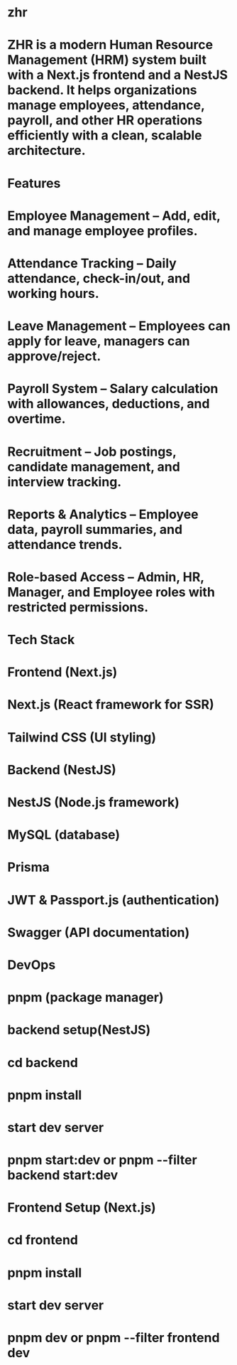 # zhr

# ZHR is a modern Human Resource Management (HRM) system built with a Next.js frontend and a NestJS backend. It helps organizations manage employees, attendance, payroll, and other HR operations efficiently with a clean, scalable architecture.



#  Features

# Employee Management – Add, edit, and manage employee profiles.

# Attendance Tracking – Daily attendance, check-in/out, and working hours.

# Leave Management – Employees can apply for leave, managers can approve/reject.

# Payroll System – Salary calculation with allowances, deductions, and overtime.

# Recruitment – Job postings, candidate management, and interview tracking.

# Reports & Analytics – Employee data, payroll summaries, and attendance trends.

# Role-based Access – Admin, HR, Manager, and Employee roles with restricted permissions.



# Tech Stack

# Frontend (Next.js)

# Next.js (React framework for SSR)

# Tailwind CSS (UI styling)




# Backend (NestJS)

# NestJS (Node.js framework)

# MySQL (database)

# Prisma 

# JWT & Passport.js (authentication)

# Swagger (API documentation)

# DevOps

# pnpm (package manager)




# backend setup(NestJS)

# cd backend
# pnpm install

# start dev server
# pnpm start:dev  or  pnpm --filter backend start:dev




# Frontend Setup (Next.js)

# cd frontend
# pnpm install

# start dev server
# pnpm dev  or pnpm --filter frontend dev